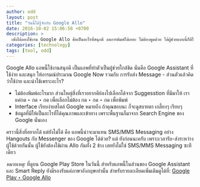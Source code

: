 ```yaml
---
author: odd
layout: post
title: "วันนี้ได้รู้จักกับ Google Allo"
date: 2016-10-02 15:06:58 +0700
description: >
  เพิ่งได้ลองใช้งาน Google Allo คือเป็นอะไรที่สนุกดี ลดการพิมพ์ได้เยอะ ไม่ต้องพูดด้วย ได้ผู้ช่วยแบบนี้ก็ดีไป!
categories: [technology]
tags: [tool, odd]
---
```

Google Allo แอพนี้ใช้งานสนุกดี เป็นแอพที่ทำตัวเป็นผู้ช่วยใกล้ชิด นั่นคือ Google Assistant ที่ใช้ง่าย และสนุก ให้อารมณ์ประมาณ Google Now รวมกับ การรับส่ง Message - ส่วนตัวแล้วคิดว่าใช้ง่าย และน่าใช้เพราะอะไร?

- ไม่ต้องพิมพ์อะไรมาก ส่วนใหญ่สิ่งที่เราอยากคีย์ลงไปเลือกได้จาก Suggesstion ที่มีมาให้ เราแค่กด ‣ กด ‣ กด เพื่อเลือกไม่ต้อง กด ‣ กด ‣ กด เพื่อพิมพ์
- Interface เรียบง่ายสไตล์ Google หมายถึง ถ้าคุณชอบนะ ก็จะดูสบายตา เกลี้ยงๆ เรียบๆ
- ข้อมูลที่มีให้เป็นอะไรที่ได้คุณภาพและเข้าทาง เพราะพื้นฐานก็มาจาก Search Engine ของ Google นั่นเอง

คราวนี้สิ่งที่อยากได้ แต่ยังไม่ได้ คือ แอพนี้น่าจะมาแทน SMS/MMS Messaging อย่าง Hangouts กับ Messenger ของ Google ได้ด้วย? แต่ ยังก่อนนะครับ เพราะเวลารับ-ส่งระหว่างผู้ใช้ด้วยกันนั้น ผู้ใช้ยังต้องใช้ผ่าน Allo กันทั้ง 2 ข้าง เลยยังไม่ใช่ SMS/MMS Messaging ซะทีเดียว

*หมายเหตุ:* ที่ดูบน Google Play Store ในวันนี้ สำหรับแอพนี้ในส่วนของ Google Assistant และ Smart Reply ยังมีรองรับแค่ภาษาอังกฤษเท่านั้น สำหรับรายละเอียดเพิ่มเติมดูได้ที่: [Google Play ‣ Google Allo](https://play.google.com/store/apps/details?id=com.google.android.apps.fireball&hl=en)
